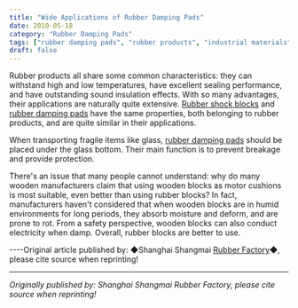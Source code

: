 ```yaml
---
title: "Wide Applications of Rubber Damping Pads"
date: 2010-05-18
category: "Rubber Damping Pads"
tags: ["rubber damping pads", "rubber products", "industrial materials"]
draft: false
---
```


Rubber products all share some common characteristics: they can withstand high and low temperatures, have excellent sealing performance, and have outstanding sound insulation effects. With so many advantages, their applications are naturally quite extensive. [Rubber shock blocks](http://www.smpolymer.com/) and [rubber damping pads](http://www.smpolymer.com/xiangjiaojianzhendian/) have the same properties, both belonging to rubber products, and are quite similar in their applications.

When transporting fragile items like glass, [rubber damping pads](http://www.smpolymer.com/xiangjiaojianzhendian/) should be placed under the glass bottom. Their main function is to prevent breakage and provide protection.

There's an issue that many people cannot understand: why do many wooden manufacturers claim that using wooden blocks as motor cushions is most suitable, even better than using rubber blocks? In fact, manufacturers haven't considered that when wooden blocks are in humid environments for long periods, they absorb moisture and deform, and are prone to rot. From a safety perspective, wooden blocks can also conduct electricity when damp. Overall, rubber blocks are better to use.

----Original article published by: ◆Shanghai Shangmai [Rubber Factory](http://www.smpolymer.com/)◆, please cite source when reprinting!

---

*Originally published by: Shanghai Shangmai Rubber Factory, please cite source when reprinting!*